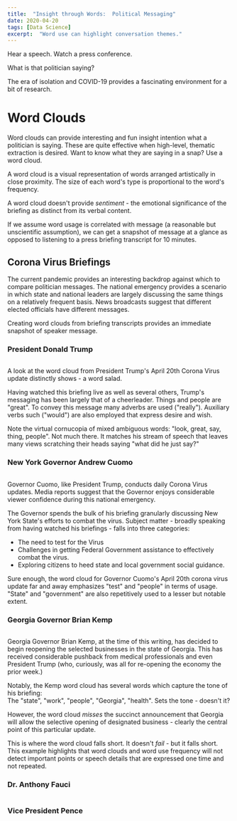 ```yaml
---
title:  "Insight through Words:  Political Messaging"
date: 2020-04-20
tags: [Data Science]
excerpt:  "Word use can highlight conversation themes."
---
```


Hear a speech.  Watch a press conference.

What is that politician saying?

The era of isolation and COVID-19 provides a fascinating
environment for a bit of research.

# Word Clouds #

Word clouds can provide interesting and fun insight intention
what a politician is saying.  These are quite effective
when high-level, thematic extraction is desired.  Want to
know what they are saying in a snap?  Use a word cloud.

A word cloud is a visual representation of words arranged
artistically in close proximity. The size of each word's type
is proportional to the word's frequency.

A word cloud doesn't provide *sentiment* -  the emotional
significance of the briefing as distinct from its verbal
content.

If we assume word usage is correlated with message (a reasonable
but unscientific assumption), we can get a snapshot of message
at a glance as opposed to listening to a press briefing transcript
for 10 minutes.

## Corona Virus Briefings ##

The current pandemic provides an interesting backdrop against which
to compare politician messages.  The national emergency provides
a scenario in which state and national leaders are largely discussing
the same things on a relatively frequent basis.  News broadcasts suggest
that different elected officials have different messages.

Creating word clouds from briefing transcripts provides an immediate
snapshot of speaker message.

### President Donald Trump ###


<img src="{{site.url}}{{ site.baseurl }}/images/wordcloud/Trump2Words420.png" alt="">

A look at the word cloud from President Trump's April 20th Corona Virus update
distinctly shows - a word salad.

Having watched this briefing live as well as several others, Trump's messaging
has been largely that of a cheerleader.  Things and people are "great".  To
convey this message many adverbs are used ("really").  Auxiliary verbs such
("would") are also employed that express desire and wish.  

Note the virtual cornucopia of mixed ambiguous words: "look, great, say,
thing, people".  Not much there.  It matches his stream of speech that
leaves many views scratching their heads saying "what did he just say?"

### New York Governor Andrew Cuomo ###


<img src="{{site.url}}{{ site.baseurl }}/images/wordcloud/Cuomo2Words420.png" alt="">

Governor Cuomo, like President Trump, conducts daily Corona Virus updates.  Media reports suggest that the Governor enjoys considerable viewer confidence during this national emergency.  

The Governor spends the bulk of his briefing granularly discussing New York
State's efforts to combat the virus.   Subject matter - broadly speaking from
having watched his briefings - falls into three categories:

* The need to test for the Virus
* Challenges in getting Federal Government assistance to effectively combat the virus.
* Exploring citizens to heed state and local government social guidance.

Sure enough, the word cloud for Governor Cuomo's April 20th corona virus update
far and away emphasizes "test" and "people" in terms of usage. "State" and
"government" are also repetitively used to a lesser but notable extent.

### Georgia Governor Brian Kemp ###

<img src="{{site.url}}{{ site.baseurl }}/images/wordcloud/Kemp2Words420.png" alt="">

Georgia Governor Brian Kemp, at the time of this writing, has decided to begin
reopening the selected businesses in the state of Georgia.  This has received
considerable pushback from medical professionals and even President Trump (who, curiously,
was all for re-opening the economy the prior week.)

Notably, the Kemp word cloud has several words which capture the tone of his briefing:  
The "state", "work", "people", "Georgia", "health".  Sets the tone - doesn't it?

However, the word cloud *misses* the succinct announcement that Georgia will allow
the selective opening of designated business - clearly the central point of this
particular update.  

This is where the word cloud falls short.  It doesn't *fail* - but it falls short.  
This example highlights that word clouds and word use frequency will not detect
important points or speech details that are expressed one time and not repeated.

### Dr. Anthony Fauci ###

<img src="{{site.url}}{{ site.baseurl }}/images/wordcloud/Fauci2Words417.png" alt="">


### Vice President Pence ###

<img src="{{site.url}}{{ site.baseurl }}/images/wordcloud/Pence2Words417.png" alt="">
